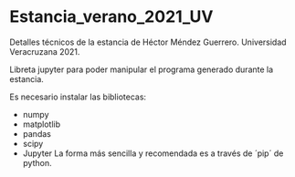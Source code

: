 # Estancia_verano_2021_UV
Detalles técnicos de la estancia de Héctor Méndez Guerrero. Universidad Veracruzana 2021.

Libreta jupyter para poder manipular el programa generado durante la estancia.

Es necesario instalar las bibliotecas:
* numpy
* matplotlib
* pandas
* scipy
* Jupyter
La forma más sencilla y recomendada es a través de ´pip´ de python.
